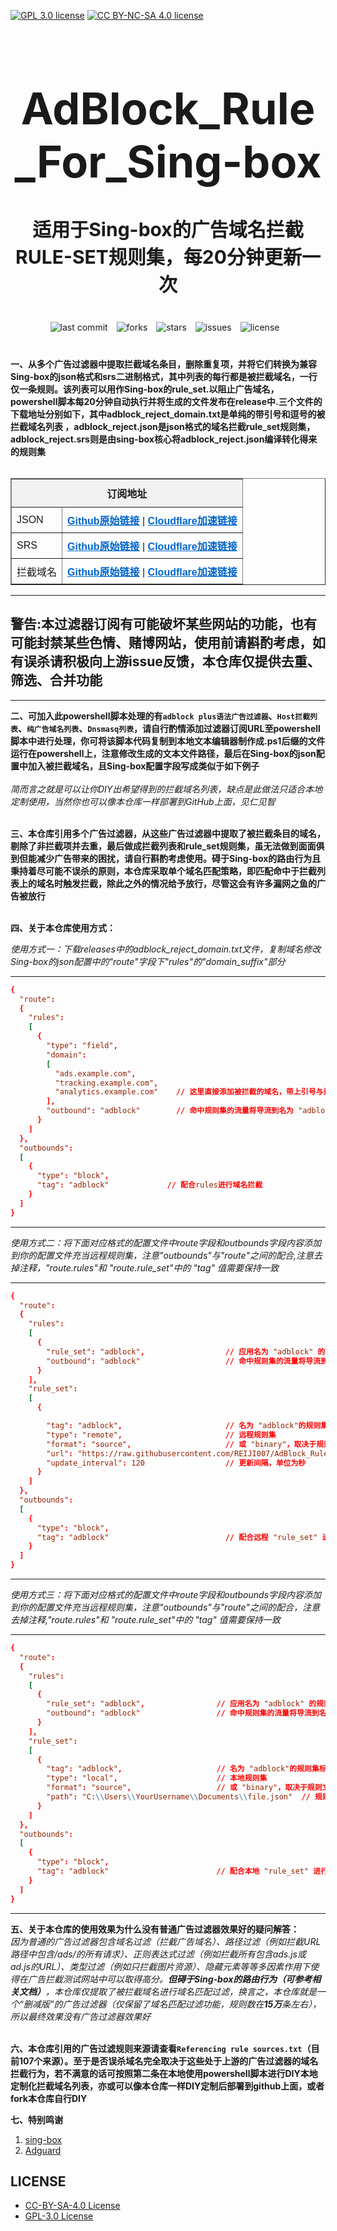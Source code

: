 [![GPL 3.0 license](https://img.shields.io/badge/License-GPL%20v3-blue.svg)](https://github.com/REIJI007/AdBlock_Rule_For_Sing-box/blob/main/LICENSE-GPL%203.0)
[![CC BY-NC-SA 4.0 license](https://img.shields.io/badge/License-CC%20BY--NC--SA%204.0-lightgrey.svg)](https://github.com/REIJI007/AdBlock_Rule_For_Sing-box/blob/main/LICENSE-CC-BY-NC-SA%204.0)
<!-- 居中的大标题 -->
<h1 align="center" style="font-size: 70px; margin-bottom: 20px;">AdBlock_Rule_For_Sing-box</h1>

<!-- 居中的副标题 -->
<h2 align="center" style="font-size: 30px; margin-bottom: 40px;">适用于Sing-box的广告域名拦截RULE-SET规则集，每20分钟更新一次</h2>

<!-- 徽章（根据需要调整） -->
<p align="center" style="margin-bottom: 40px;">
    <img src="https://img.shields.io/badge/last%20commit-today-brightgreen" alt="last commit" style="margin-right: 10px;">
    <img src="https://img.shields.io/github/forks/REIJI007/AdBlock_Rule_For_Sing-box" alt="forks" style="margin-right: 10px;">
    <img src="https://img.shields.io/github/stars/REIJI007/AdBlock_Rule_For_Sing-box" alt="stars" style="margin-right: 10px;">
    <img src="https://img.shields.io/github/issues/REIJI007/AdBlock_Rule_For_Sing-box" alt="issues" style="margin-right: 10px;">
    <img src="https://img.shields.io/github/license/REIJI007/AdBlock_Rule_For_Sing-box" alt="license" style="margin-right: 10px;">
</p>


**一、从多个广告过滤器中提取拦截域名条目，删除重复项，并将它们转换为兼容Sing-box的json格式和srs二进制格式，其中列表的每行都是被拦截域名，一行仅一条规则。该列表可以用作Sing-box的rule_set.以阻止广告域名， powershell脚本每20分钟自动执行并将生成的文件发布在release中.三个文件的下载地址分别如下，其中adblock_reject_domain.txt是单纯的带引号和逗号的被拦截域名列表
，adblock_reject.json是json格式的域名拦截rule_set规则集，adblock_reject.srs则是由sing-box核心将adblock_reject.json编译转化得来的规则集**
<br>
<br>
<table border="1" style="border-collapse: collapse; width: 100%; font-family: Arial, sans-serif;">
  <tr>
    <td colspan="2" style="background-color: #f2f2f2; font-weight: bold; text-align: center; padding: 10px;">订阅地址</td>
  </tr>
  <tr>
    <td style="padding: 8px;">JSON</td>
    <td style="padding: 8px;">
      <strong><a href="https://raw.githubusercontent.com/REIJI007/AdBlock_Rule_For_Sing-box/main/adblock_reject.json" style="color: #0066cc;">Github原始链接</a></strong> | 
      <strong><a href="https://www.adblock-singbox-json.reiji007.org/" style="color: #0066cc;">Cloudflare加速链接</a></strong>
    </td>
  </tr>
  <tr>
    <td style="padding: 8px;">SRS</td>
    <td style="padding: 8px;">
      <strong><a href="https://raw.githubusercontent.com/REIJI007/AdBlock_Rule_For_Sing-box/main/adblock_reject.srs" style="color: #0066cc;">Github原始链接</a></strong> | 
      <strong><a href="https://www.adblock-singbox-srs.reiji007.org/" style="color: #0066cc;">Cloudflare加速链接</a></strong>
    </td>
  </tr>
  <tr>
    <td style="padding: 8px;">拦截域名</td>
    <td style="padding: 8px;">
      <strong><a href="https://raw.githubusercontent.com/REIJI007/AdBlock_Rule_For_Sing-box/main/adblock_reject_domain.txt" style="color: #0066cc;">Github原始链接</a></strong> | 
      <strong><a href="https://www.adblock-singbox-reject-domain.reiji007.org/" style="color: #0066cc;">Cloudflare加速链接</a></strong>
    </td>
  </tr>
</table>


<hr>

## 警告:本过滤器订阅有可能破坏某些网站的功能，也有可能封禁某些色情、赌博网站，使用前请斟酌考虑，如有误杀请积极向上游issue反馈，本仓库仅提供去重、筛选、合并功能

<hr>

**二、可加入此powershell脚本处理的有```adblock plus语法广告过滤器```、```Host拦截列表```、```纯广告域名列表```、```Dnsmasq列表```，请自行酌情添加过滤器订阅URL至powershell脚本中进行处理，你可将该脚本代码复制到本地文本编辑器制作成.ps1后缀的文件运行在powershell上，注意修改生成的文本文件路径，最后在Sing-box的json配置中加入被拦截域名，且Sing-box配置字段写成类似于如下例子**
<br>
<br>
*简而言之就是可以让你DIY出希望得到的拦截域名列表，缺点是此做法只适合本地定制使用，当然你也可以像本仓库一样部署到GitHub上面，见仁见智*
<br>
<br>

**三、本仓库引用多个广告过滤器，从这些广告过滤器中提取了被拦截条目的域名，剔除了非拦截项并去重，最后做成拦截列表和rule_set规则集，虽无法做到面面俱到但能减少广告带来的困扰，请自行斟酌考虑使用。碍于Sing-box的路由行为且秉持着尽可能不误杀的原则，本仓库采取单个域名匹配策略，即匹配命中于拦截列表上的域名时触发拦截，除此之外的情况给予放行，尽管这会有许多漏网之鱼的广告被放行**
<br>
<br>

**四、关于本仓库使用方式：**

  *使用方式一：下载releases中的adblock_reject_domain.txt文件，复制域名修改Sing-box的json配置中的"route"字段下"rules"的"domain_suffix"部分*

<hr>


```conf
{
  "route": 
  {
    "rules": 
    [
      {
        "type": "field",
        "domain": 
        [
          "ads.example.com",
          "tracking.example.com",
          "analytics.example.com"    // 这里直接添加被拦截的域名，带上引号与逗号，最后一条域名后面不用加逗号
        ],
        "outbound": "adblock"        // 命中规则集的流量将导流到名为 "adblock" 的出站策略进行拦截
      }
    ]
  },
  "outbounds": 
  [
    {
      "type": "block",
      "tag": "adblock"             // 配合rules进行域名拦截
    }
  ]
}

```
<hr>

   *使用方式二：将下面对应格式的配置文件中route字段和outbounds字段内容添加到你的配置文件充当远程规则集，注意"outbounds"与"route"之间的配合,注意去掉注释，"route.rules"和 "route.rule_set"中的 "tag" 值需要保持一致*
<hr>


```conf
{
  "route": 
  {
    "rules": 
    [
      {
        "rule_set": "adblock",                  // 应用名为 "adblock" 的规则集
        "outbound": "adblock"                   // 命中规则集的流量将导流到名为 "adblock" 的出站策略进行拦截
      }
    ],
    "rule_set": 
    [
      {

        "tag": "adblock",                       // 名为 "adblock"的规则集标签
        "type": "remote",                       // 远程规则集
        "format": "source",                     // 或 "binary"，取决于规则文件格式
        "url": "https://raw.githubusercontent.com/REIJI007/AdBlock_Rule_For_Sing-box/main/adblock_reject.json",
        "update_interval": 120                  // 更新间隔，单位为秒
      }
    ]
  },
  "outbounds": 
  [
    {
      "type": "block",
      "tag": "adblock"                          // 配合远程 "rule_set" 进行域名拦截
    }
  ]
}

```
<hr>

*使用方式三：将下面对应格式的配置文件中route字段和outbounds字段内容添加到你的配置文件充当远程规则集，注意"outbounds"与"route"之间的配合，注意去掉注释,"route.rules"和 "route.rule_set"中的 "tag" 值需要保持一致*

<hr>


```conf
{
  "route": 
  {
    "rules": 
    [
      {
        "rule_set": "adblock",                // 应用名为 "adblock" 的规则集
        "outbound": "adblock"                 // 命中规则集的流量将导流到名为 "adblock" 的出站策略进行拦截
      }
    ],
    "rule_set": 
    [
      {
        "tag": "adblock",                     // 名为 "adblock"的规则集标签
        "type": "local",                      // 本地规则集
        "format": "source",                   // 或 "binary"，取决于规则文件格式
        "path": "C:\\Users\\YourUsername\\Documents\\file.json"  // 规则集存放路径
      }
    ]
  },
  "outbounds": 
  [
    {
      "type": "block",
      "tag": "adblock"                        // 配合本地 "rule_set" 进行域名拦截
    }
  ]
}

```

<hr>

**五、关于本仓库的使用效果为什么没有普通广告过滤器效果好的疑问解答：**
<br>
*因为普通的广告过滤器包含域名过滤（拦截广告域名）、路径过滤（例如拦截URL路径中包含/ads/的所有请求）、正则表达式过滤（例如拦截所有包含ads.js或ad.js的URL）、类型过滤（例如只拦截图片资源）、隐藏元素等等多因素作用下使得在广告拦截测试网站中可以取得高分。**但碍于Sing-box的路由行为（可参考相关文档）**，本仓库仅提取了被拦截域名进行域名匹配过滤，换言之，本仓库就是一个“删减版”的广告过滤器（仅保留了域名匹配过滤功能，规则数在**15万**条左右），所以最终效果没有广告过滤器效果好*
<br>
<br>



**六、本仓库引用的广告过滤规则来源请查看```Referencing rule sources.txt```（目前107个来源）。至于是否误杀域名完全取决于这些处于上游的广告过滤器的域名拦截行为，若不满意的话可按照第二条在本地使用powershell脚本进行DIY本地定制化拦截域名列表，亦或可以像本仓库一样DIY定制后部署到github上面，或者fork本仓库自行DIY**


**七、特别鸣谢**

1. [sing-box](https://github.com/SagerNet/sing-box)
2. [Adguard](https://github.com/AdguardTeam/AdGuardFilters)


## LICENSE
- [CC-BY-SA-4.0 License](https://github.com/REIJI007/AdBlock_Rule_For_Sing-box/blob/main/LICENSE-CC-BY-NC-SA%204.0)
- [GPL-3.0 License](https://github.com/REIJI007/AdBlock_Rule_For_Sing-box/blob/main/LICENSE-GPL%203.0)
